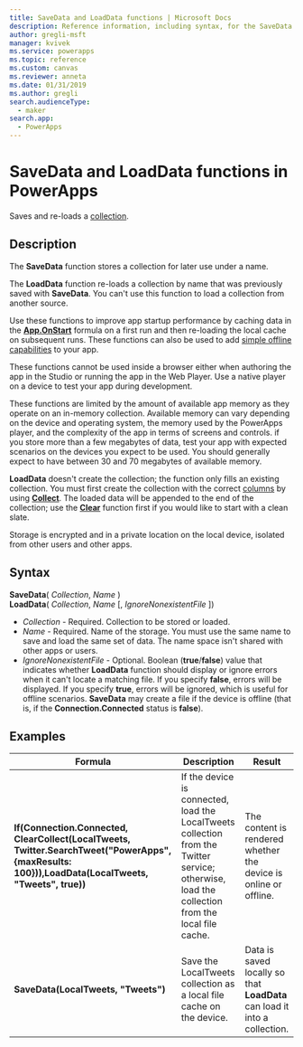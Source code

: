 ```yaml
---
title: SaveData and LoadData functions | Microsoft Docs
description: Reference information, including syntax, for the SaveData and LoadData functions in PowerApps
author: gregli-msft
manager: kvivek
ms.service: powerapps
ms.topic: reference
ms.custom: canvas
ms.reviewer: anneta
ms.date: 01/31/2019
ms.author: gregli
search.audienceType: 
  - maker
search.app: 
  - PowerApps
---
```

# SaveData and LoadData functions in PowerApps
Saves and re-loads a [collection](../working-with-data-sources.md#collections).

## Description
The **SaveData** function stores a collection for later use under a name.  

The **LoadData** function re-loads a collection by name that was previously saved with **SaveData**. You can't use this function to load a collection from another source.  

Use these functions to improve app startup performance by caching data in the **[App.OnStart](../controls/control-screen.md#additional-properties)** formula on a first run and then re-loading the local cache on subsequent runs.  These functions can also be used to add [simple offline capabilities](../offline-apps.md) to your app.

These functions cannot be used inside a browser either when authoring the app in the Studio or running the app in the Web Player.  Use a native player on a device to test your app during development.

These functions are limited by the amount of available app memory as they operate on an in-memory collection.  Available memory can vary depending on the device and operating system, the memory used by the PowerApps player, and the complexity of the app in terms of screens and controls.  if you store more than a few megabytes of data, test your app with expected scenarios on the devices you expect to be used.  You should generally expect to have between 30 and 70 megabytes of available memory.  

**LoadData** doesn't create the collection; the function only fills an existing collection. You must first create the collection with the correct [columns](../working-with-tables.md#columns) by using **[Collect](function-clear-collect-clearcollect.md)**.  The loaded data will be appended to the end of the collection; use the **[Clear](function-clear-collect-clearcollect.md)** function first if you would like to start with a clean slate.

Storage is encrypted and in a private location on the local device, isolated from other users and other apps.

## Syntax
**SaveData**( *Collection*, *Name* )<br>**LoadData**( *Collection*, *Name* [, *IgnoreNonexistentFile* ])

* *Collection* - Required.  Collection to be stored or loaded.
* *Name* - Required.  Name of the storage. You must use the same name to save and load the same set of data. The name space isn't shared with other apps or users.
* *IgnoreNonexistentFile* - Optional. Boolean (**true**/**false**) value that indicates whether **LoadData** function should display or ignore errors when it can't locate a matching file. If you specify **false**, errors will be displayed. If you specify **true**, errors will be ignored, which is useful for offline scenarios. **SaveData** may create a file if the device is offline (that is, if the **Connection.Connected** status is **false**).

## Examples

| Formula | Description | Result |
| --- | --- | --- |
| **If(Connection.Connected, ClearCollect(LocalTweets, Twitter.SearchTweet("PowerApps", {maxResults: 100})),LoadData(LocalTweets, "Tweets", true))** |If the device is connected, load the LocalTweets collection from the Twitter service; otherwise, load the collection from the local file cache. |The content is rendered whether the device is online or offline. |
| **SaveData(LocalTweets, "Tweets")** |Save the LocalTweets collection as a local file cache on the device. |Data is saved locally so that **LoadData** can load it into a collection. |

